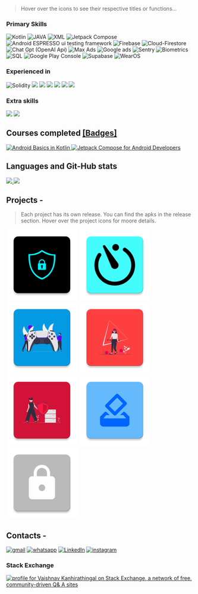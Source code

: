 > Hover over the icons to see their respective titles or functions...

### Primary Skills

<div>
    <img src="https://user-images.githubusercontent.com/94210466/176880688-46732008-93f7-4fd6-8177-286f566d50df.svg" height=48 title="Kotlin">
    <img src="https://user-images.githubusercontent.com/94210466/176880691-4ab9e925-6394-436f-861e-5958410a6cc2.svg" height=48 title="JAVA">
    <img src="https://user-images.githubusercontent.com/94210466/176882996-7df75494-3edd-483a-8800-5ef39ca4369b.png" height=48 title="XML">
    <img src="https://funkymuse.dev/assets/img/compose/compose_logo.png" height=48 title="Jetpack Compose">
    <img src="https://developer.android.com/static/images/training/testing/espresso.png" height=48 title="Android ESPRESSO ui testing framework">
    <img src="https://user-images.githubusercontent.com/94210466/176881692-82e3d732-64ae-4ffa-adfb-e3012433279f.svg" height=48 title="Firebase">
    <img src="https://user-images.githubusercontent.com/94210466/176891077-0c14f0da-93cb-4d77-a3d2-bb5290d887ee.svg" height=48 title="Cloud-Firestore">
    <img src="https://github.com/Vaishnav-Kanhirathingal/Vaishnav-Kanhirathingal/assets/94210466/69dd0d75-d170-410b-a192-e465d295ae26" height="48" title="Chat Gpt (OpenAI Api)">
    <img src="https://th.bing.com/th?id=ODLS.c0682015-73df-4e47-8c62-6f1b8f901091&w=32&h=32&qlt=91&pcl=fffffa&o=6&pid=1.2" height=48 title="Max Ads">
    <img src="https://github.com/Vaishnav-Kanhirathingal/Vaishnav-Kanhirathingal/assets/94210466/60daed75-38aa-4bd7-b84a-13770fa21473" height=48 title="Google ads">
    <img src="https://th.bing.com/th?id=ODLS.f46432d0-40f7-4c89-8e1e-18ec86120902&w=32&h=32&qlt=90&pcl=fffffa&o=6&pid=1.2" height=48 title="Sentry">
    <img src="https://github.com/Vaishnav-Kanhirathingal/Vaishnav-Kanhirathingal/assets/94210466/a78caaf0-582f-4b6b-b721-1486dd140316" height="48" title="Biometrics">
    <img src="https://user-images.githubusercontent.com/94210466/176883215-43740ce7-2846-4e81-b139-c2f20d3b4e19.png" height=48 title="SQL">
    <img src="https://github.com/user-attachments/assets/f9037693-234d-4589-a10c-dfa20da7b9bc" height=48 title="Google Play Console">
    <img src="https://github.com/user-attachments/assets/77f07425-e186-40b8-af71-a40d6fb62c59" height=48 title="Supabase">
    <img src="https://github.com/user-attachments/assets/6ef38261-b84b-4aee-956f-723a3b2455de" height=48 title="WearOS">
</div>

### Experienced in

<div>
    <img src = "https://github.com/Vaishnav-Kanhirathingal/Vaishnav-Kanhirathingal/assets/94210466/2299b5bb-fa1b-4e06-864c-7673f0d7284a" height = "48" title = "Solidity">
    <img src = "https://user-images.githubusercontent.com/94210466/176891264-73080865-8a23-474b-b4c5-0d65bcf12bba.svg" height = 48>
    <img src = "https://user-images.githubusercontent.com/94210466/176882150-a2db58bd-4895-407d-bd0b-dcf5d1cd915b.svg" height = 48>
    <img src = "https://user-images.githubusercontent.com/94210466/176882240-678b5588-a0cb-474f-902d-072ecd037965.svg" height = 48>
    <img src = "https://user-images.githubusercontent.com/94210466/176881833-c22ce8a5-b810-4bbe-9dd2-286ba83ac36e.svg" height = 48>
    <img src = "https://user-images.githubusercontent.com/94210466/176890920-b20875fc-fc33-487c-becf-f389f8605a94.svg" height = 48>
    <img src = "https://user-images.githubusercontent.com/94210466/176883523-e7b53dfd-c053-463b-8785-129a6c82a2fa.svg" height = 48>
</div>

### Extra skills

<div>
    <img src = "https://user-images.githubusercontent.com/94210466/177001999-52f6e94a-fae4-4060-b9fd-cf7987ec4580.svg" height = 48>
    <img src = "https://user-images.githubusercontent.com/94210466/177002004-03712bfa-601f-40b1-81d5-73127a35387d.svg" height = 48>
</div>

## Courses completed [[Badges]](https://g.dev/Vaishnav-Kanhirathingal)

<a href="https://developer.android.com/courses/android-basics-kotlin/course">
    <img
            src="https://developer.android.com/static/images/hero-assets/kotlin-certified-grey.svg" ,
            height=200,
            title="Android Basics in Kotlin">
</a>
<a href="https://developer.android.com/courses/jetpack-compose/course">
    <img
            src="https://developer.android.com/static/courses/jetpack-compose/images/course-logo.svg" ,
            height=200,
            title="Jetpack Compose for Android Developers">

</a>

## Languages and Git-Hub stats

<a href="https://github.com/anuraghazra/github-readme-stats">
    <img src="https://github-readme-stats.vercel.app/api?username=Vaishnav-Kanhirathingal&hide_border=true&theme=transparent&include_all_commits=true"
         height=200/>
</a>
<a href="https://github.com/anuraghazra/convoychat">
    <img src="https://github-readme-stats.vercel.app/api/top-langs?username=Vaishnav-Kanhirathingal&layout=compact&langs_count=8&card_width=320&hide_border=true&theme=transparent"
         height=200/>
</a>

## Projects -

> Each project has its own release. You can find the apks in the release section. Hover over the project icons for moore
> details.

[![PassMark app icon](https://raw.githubusercontent.com/Vaishnav-Kanhirathingal/PassMark/refs/heads/main/app/src/main/res/mipmap-xxxhdpi/ic_launcher.webp "[PassMark] - PassMark is a password saving application focused on high end security and Material You theming. it has features as dynamic theming, biometrics, optional offline storing of passwords for additional peace of mind and a simple to understand UI")](https://github.com/Vaishnav-Kanhirathingal/PassMark)
[![Scheuler Icon](https://github.com/Vaishnav-Kanhirathingal/Scheduler/blob/main/app/src/main/res/mipmap-xxxhdpi/ic_launcher.png?raw=true "[Scheduler Compose] - This is a task reminder app which acheives its motive by pushing undismissable notifications. This was a practice project to improve compose skills")](https://github.com/Vaishnav-Kanhirathingal/Scheduler)
[![Game - Stream android app icon](https://github.com/Vaishnav-Kanhirathingal/G-Stream-MOBILE/blob/main/app/src/main/res/mipmap-xxxhdpi/ic_launcher.png?raw=true "[Game - Stream Mobile] - This app is responsible for sending control signals to the desktop side. It also displays gameplay streamed from the PC")](https://github.com/Vaishnav-Kanhirathingal/G-Stream-MOBILE)
[![Game - Stream desktop app icon](https://github.com/Vaishnav-Kanhirathingal/G-Stream-Desktop/blob/main/src/main/resources/app_icon_mipmap/mipmap-xxxhdpi/ic_launcher.png?raw=true "[Game - Stream Desktop] - This app is responsible for recieving control signals from the android side. It also streams gameplay streamed to the android device")](https://github.com/Vaishnav-Kanhirathingal/G-Stream-Desktop)
[![CRYPTILE app icon](https://github.com/Vaishnav-Kanhirathingal/CRYPTILE/raw/main/app/src/main/res/mipmap-xxxhdpi/ic_launcher.png "[CRYPTILE] - CRYPTILE is a file encryption app which creates a file structure (i.e. a vault/safe). Users can then add their files to this safe. The app also uses account authentication to lock a safe to a specific account.")](https://github.com/Vaishnav-Kanhirathingal/CRYPTILE)
[![Block - VS app icon](https://github.com/Vaishnav-Kanhirathingal/BlockChain-VS/raw/main/app/src/main/res/mipmap-xxxhdpi/ic_launcher.png "This app is a block-chain based voting system app which uses the ethereum's ropsten testnet to perform transactions. Since the transition of Ethereum to a proof of stake, This application no longer works.")](https://github.com/Vaishnav-Kanhirathingal/BlockChain-VS)
[![Save - Pass app icon](https://github.com/Vaishnav-Kanhirathingal/Save-Pass/raw/main/app/src/main/res/mipmap-xxxhdpi/ic_launcher.png "[Save - Pass] - Save-Pass is a password saving app which stores passwords and uses a combination of a master password and/or biometrics to access those passwords.")](https://github.com/Vaishnav-Kanhirathingal/Save-Pass)

## Contacts -

[![gmail](https://user-images.githubusercontent.com/94210466/176989132-d3aea8a4-f425-4977-a3e2-e6daf569a140.svg "Gmail")](mailto:vaishnav.kanhira@gmail.com)
[![whatsapp](https://user-images.githubusercontent.com/94210466/176989471-2df5e9f0-0edd-4a1a-ba0a-a169b7ec612b.svg "Whatsapp")](https://wa.me/917219648837)
[![LinkedIn](https://github.com/Vaishnav-Kanhirathingal/Vaishnav-Kanhirathingal/assets/94210466/264d3829-1780-40a7-9126-7ae39c4e7615 "Linkedin")](https://www.linkedin.com/in/vaishnav-kanhirathingal-2b8b6b224/)
[![instagram](https://user-images.githubusercontent.com/94210466/176988556-79d612d7-6ed2-4b48-ac2e-71f1c14422b4.svg "Instagram")](https://www.instagram.com/vaishnav_k.p/)

### Stack Exchange

<a href="https://stackexchange.com/users/23358250/vaishnav-kanhirathingal?tab=accounts"><img src="https://stackexchange.com/users/flair/23358250.png?theme=clean" width="208" height="58" alt="profile for Vaishnav Kanhirathingal on Stack Exchange, a network of free, community-driven Q&amp; A sites" title="profile for Vaishnav Kanhirathingal on Stack Exchange, a network of free, community-driven Q&amp; A sites"></a>
